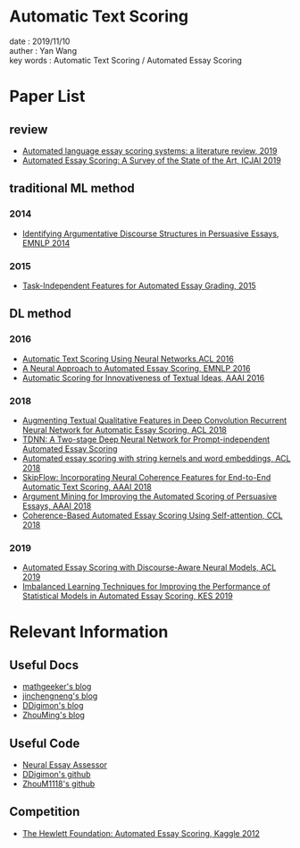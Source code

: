 # Automatic Text Scoring
date : 2019/11/10<br>
auther : Yan Wang<br>
key words : Automatic Text Scoring / Automated Essay Scoring

# Paper List
## review
- [Automated language essay scoring systems: a literature review, 2019](https://peerj.com/articles/cs-208/#)
- [Automated Essay Scoring: A Survey of the State of the Art, ICJAI 2019](https://www.ijcai.org/proceedings/2019/879)

## traditional ML method
### 2014
- [Identifying Argumentative Discourse Structures in Persuasive Essays, EMNLP 2014](https://www.aclweb.org/anthology/D14-1006/)
### 2015
- [Task-Independent Features for Automated Essay Grading, 2015 ](https://www.researchgate.net/publication/278383803_Task-Independent_Features_for_Automated_Essay_Grading)

## DL method
### 2016
- [Automatic Text Scoring Using Neural Networks,ACL 2016](https://arxiv.org/abs/1606.04289)
- [A Neural Approach to Automated Essay Scoring, EMNLP 2016](https://www.aclweb.org/anthology/D16-1193/)
- [Automatic Scoring for Innovativeness of Textual  Ideas, AAAI 2016 ](https://www.aaai.org/ocs/index.php/WS/AAAIW16/paper/view/12663)
### 2018
- [Augmenting Textual Qualitative Features in Deep Convolution Recurrent Neural Network for Automatic Essay Scoring, ACL 2018](https://www.aclweb.org/anthology/W18-3713/)
- [TDNN: A Two-stage Deep Neural Network for Prompt-independent Automated Essay Scoring](https://www.aclweb.org/anthology/P18-1100/)
- [Automated essay scoring with string kernels and word embeddings, ACL 2018](https://www.aclweb.org/anthology/P18-2080/)
- [SkipFlow: Incorporating Neural Coherence Features for End-to-End Automatic Text Scoring, AAAI 2018 ](https://www.aaai.org/ocs/index.php/AAAI/AAAI18/paper/view/16431)
- [Argument Mining for Improving the Automated Scoring of Persuasive Essays, AAAI 2018](https://www.aaai.org/ocs/index.php/AAAI/AAAI18/paper/view/16447)
- [Coherence-Based Automated Essay Scoring Using Self-attention, CCL 2018](https://link.springer.com/chapter/10.1007%2F978-3-030-01716-3_32)
### 2019
- [Automated Essay Scoring with Discourse-Aware Neural Models, ACL 2019 ](https://www.aclweb.org/anthology/W19-4450/)
- [Imbalanced Learning Techniques for Improving the Performance of Statistical Models in Automated Essay Scoring, KES 2019](https://www.sciencedirect.com/science/article/pii/S187705091931422X?via%3Dihub)


# Relevant Information
## Useful Docs
- [mathgeeker's blog ](https://www.mathgeeker.com/2018/05/04/auto-scoring-0/)
- [jinchengneng's blog ](https://jinchengneng.github.io/2018/02/10/TAIL%20CAMP%20NLP%20Task2/)
- [DDigimon's blog](https://my.oschina.net/DDigimon/blog/1622301)
- [ZhouMing's blog](https://zhoum1118.github.io/deeplearning/2017/10/16/%E8%AE%BA%E6%96%87%E7%AC%94%E8%AE%B0-%E5%9C%A8%E5%AD%A6%E7%94%9F%E4%BD%9C%E6%96%87%E4%B8%AD%E8%87%AA%E5%8A%A8%E8%AF%86%E5%88%AB%E7%AF%87%E7%AB%A0%E7%BB%93%E6%9E%84.html)

## Useful Code
- [Neural Essay Assessor](https://github.com/nusnlp/nea)
- [DDigimon's github](https://github.com/DDigimon/TCAMP-WEEK2)
- [ZhouM1118's github](https://github.com/ZhouM1118/NLPForDiscourseStructures)

## Competition
- [The Hewlett Foundation: Automated Essay Scoring, Kaggle 2012](https://www.kaggle.com/c/asap-aes/overview)
